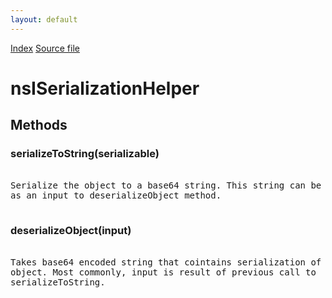 ```yaml
---
layout: default
---
```

<div id='links'><a href="../index.html">Index</a>
<a href="http://dxr.mozilla.org/mozilla-central/source/netwerk/base/public/nsISerializationHelper.idl">Source file</a>
</div>

# nsISerializationHelper #

## Methods ##

### serializeToString(serializable) ###
<pre>  
Serialize the object to a base64 string. This string can be later passed  
as an input to deserializeObject method.  
  
</pre>
### deserializeObject(input) ###
<pre>  
Takes base64 encoded string that cointains serialization of a single  
object. Most commonly, input is result of previous call to  
serializeToString.  
  
</pre>